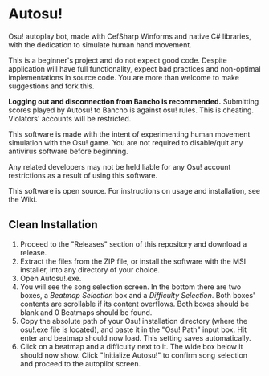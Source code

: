 # Autosu!
Osu! autoplay bot, made with CefSharp Winforms and native C# libraries, with the dedication to simulate human hand movement.

This is a beginner's project and do not expect good code. Despite application will have full functionality, expect bad practices and non-optimal implementations in source code. You are more than welcome to make suggestions and fork this.

**Logging out and disconnection from Bancho is recommended.** Submitting scores played by Autosu! to Bancho is against osu! rules. This is cheating. Violators' accounts will be restricted.

This software is made with the intent of experimenting human movement simulation with the Osu! game. You are not required to disable/quit any antivirus software before beginning.

Any related developers may not be held liable for any Osu! account restrictions as a result of using this software.

This software is open source. For instructions on usage and installation, see the Wiki.

## Clean Installation
1. Proceed to the "Releases" section of this repository and download a release.
2. Extract the files from the ZIP file, or install the software with the MSI installer, into any directory of your choice.
3. Open Autosu!.exe.
4. You will see the song selection screen. In the bottom there are two boxes, a *Beatmap Selection* box and a *Difficulty Selection*. Both boxes' contents are scrollable if its content overflows. Both boxes should be blank and 0 Beatmaps should be found.
5. Copy the absolute path of your Osu! installation directory (where the osu!.exe file is located), and paste it in the "Osu! Path" input box. Hit enter and beatmap should now load. This setting saves automatically.
6. Click on a beatmap and a difficulty next to it. The wide box below it should now show. Click "Initialize Autosu!" to confirm song selection and proceed to the autopilot screen.
